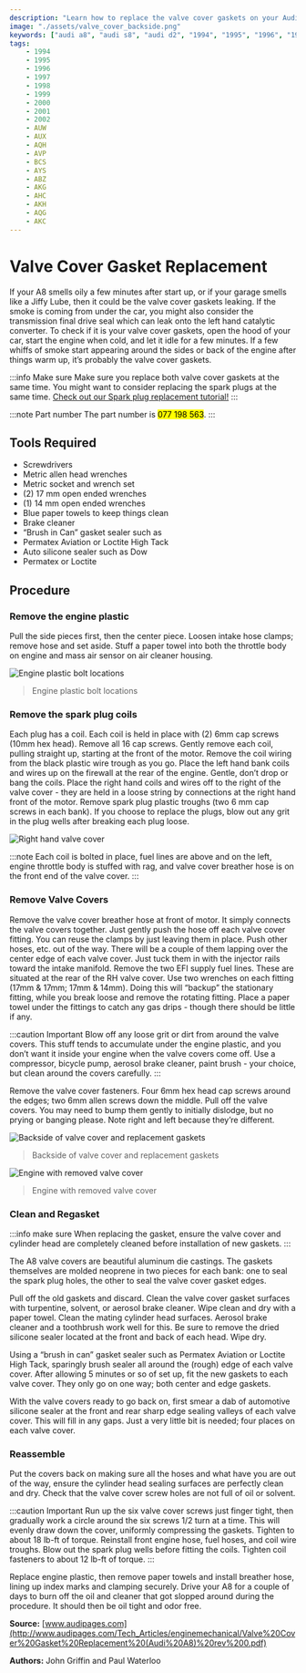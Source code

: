 ```yaml
---
description: "Learn how to replace the valve cover gaskets on your Audi A8 D2. This step-by-step guide covers everything from identifying the issue to the tools required and the complete procedure."
image: "./assets/valve_cover_backside.png"
keywords: ["audi a8", "audi s8", "audi d2", "1994", "1995", "1996", "1997", "1998", "1999", "2000", "2001", "2002", "4.2", "3.7", "v8", "AUW", "AUX", "AQH", "AVP", "BCS", "AYS", "ABZ", "AKG", "AHC", "AKH", "AQG", "AKC", "4-valve", "5-valve", "valve cover gaskets", "engine repair", "Audi A8 maintenance", "engine leak", "valve cover replacement"]
tags:
    - 1994
    - 1995
    - 1996
    - 1997
    - 1998
    - 1999
    - 2000
    - 2001
    - 2002
    - AUW
    - AUX
    - AQH
    - AVP
    - BCS
    - AYS
    - ABZ
    - AKG
    - AHC
    - AKH
    - AQG
    - AKC
---
```


# Valve Cover Gasket Replacement

If your A8 smells oily a few minutes after start up, or if
your garage smells like a Jiffy Lube, then it could be the valve cover gaskets leaking. If
the smoke is coming from under the car, you might also consider the transmission final
drive seal which can leak onto the left hand catalytic converter. To check if it is your
valve cover gaskets, open the hood of your car, start the engine when cold, and let it idle
for a few minutes. If a few whiffs of smoke start appearing around the sides or back of
the engine after things warm up, it’s probably the valve cover gaskets.

:::info Make sure
Make sure you replace both valve cover gaskets at the
same time.
You might want to consider replacing the spark
plugs at the same time. [Check out our Spark plug replacement tutorial!](../spark_plug_replacement/)
:::

:::note Part number
The part number is <mark>077 198 563</mark>.
:::


## Tools Required

- Screwdrivers
- Metric allen head wrenches
- Metric socket and wrench set
- (2) 17 mm open ended wrenches
- (1) 14 mm open ended wrenches
- Blue paper towels to keep things clean
- Brake cleaner
- “Brush in Can” gasket sealer such as
- Permatex Aviation or Loctite High Tack
- Auto silicone sealer such as Dow
- Permatex or Loctite


## Procedure

### Remove the engine plastic

Pull the side pieces first, then the center piece. Loosen intake hose clamps; remove
hose and set aside. Stuff a paper towel into both the throttle body
on engine and mass air sensor on air cleaner housing.

![Engine plastic bolt locations](./assets/engine_plastic.png 'Engine plastic bolt locations')
> Engine plastic bolt locations

### Remove the spark plug coils

Each plug has a coil. Each coil is held in place with
(2) 6mm cap screws (10mm hex head).
Remove all 16 cap screws. Gently remove each
coil, pulling straight up, starting at the front of the
motor. Remove the coil wiring from the black plastic
wire trough as you go.
Place the left hand bank coils and wires up on the
firewall at the rear of the engine. Gentle, don’t drop
or bang the coils. Place the right hand coils and wires
off to the right of the valve cover - they are held in a
loose string by connections at the right hand front of
the motor. Remove spark plug plastic troughs (two 6
mm cap screws in each bank). If you choose to replace
the plugs, blow out any grit in the plug wells after
breaking each plug loose.

![Right hand valve cover](./assets/coils.png 'Right hand valve cover')

:::note
Each coil is bolted in place, fuel lines
are above and on the left, engine throttle body is stuffed with rag,
and valve cover breather hose is on the front end of the valve cover.
:::

### Remove Valve Covers

Remove the valve cover breather hose at front of motor. It
simply connects the valve covers together. Just gently push
the hose off each valve cover fitting. You can reuse the
clamps by just leaving them in place.
Push other hoses, etc. out of the way. There will be a
couple of them lapping over the center edge of each valve
cover. Just tuck them in with the injector rails toward the
intake manifold.
Remove the two EFI supply fuel lines. These are
situated at the rear of the RH valve cover. Use two wrenches
on each fitting (17mm & 17mm; 17mm & 14mm).
Doing this will “backup” the stationary fitting, while you
break loose and remove the rotating fitting. Place a paper
towel under the fittings to catch any gas drips - though
there should be little if any.

:::caution Important
Blow off any loose grit or
dirt from around the valve covers. This stuff
tends to accumulate under the engine plastic,
and you don’t want it inside your engine when
the valve covers come off. Use a compressor,
bicycle pump, aerosol brake cleaner, paint
brush - your choice, but clean around the
covers carefully.
:::

Remove the valve cover fasteners. Four
6mm hex head cap screws around the edges;
two 6mm allen screws down the middle. Pull
off the valve covers. You may need to bump
them gently to initially dislodge, but no prying
or banging please. Note right and left because
they’re different.

![Backside of valve cover and replacement gaskets](./assets/valve_cover_backside.png 'Backside of valve cover and replacement gaskets')

> Backside of valve cover and replacement gaskets

![Engine with removed valve cover](./assets/engine_with_removed_valve_cover.png 'Engine with removed valve cover')

> Engine with removed valve cover

### Clean and Regasket

:::info make sure
When replacing the gasket, ensure the valve cover and cylinder head
are completely cleaned before installation of new gaskets.
:::

The A8 valve covers are beautiful
aluminum die castings. The gaskets
themselves are molded neoprene in two
pieces for each bank: one to seal the
spark plug holes, the other to seal the
valve cover gasket edges.


Pull off the old gaskets and discard.
Clean the valve cover gasket surfaces
with turpentine, solvent, or aerosol
brake cleaner. Wipe clean and dry with a
paper towel. Clean the mating cylinder
head surfaces. Aerosol brake cleaner and
a toothbrush work well for this. Be sure
to remove the dried silicone sealer
located at the front and back of each
head. Wipe dry.


Using a “brush in can” gasket sealer
such as Permatex Aviation or Loctite
High Tack, sparingly brush sealer all
around the (rough) edge of each valve
cover. After allowing 5 minutes or so of
set up, fit the new gaskets to each valve
cover. They only go on one way; both
center and edge gaskets.


With the valve covers ready to go back on,
first smear a dab of automotive silicone sealer
at the front and rear sharp edge sealing valleys
of each valve cover. This will fill in any gaps.
Just a very little bit is needed; four places on
each valve cover.

### Reassemble

Put the covers back on making sure all the
hoses and what have you are out of the way,
ensure the cylinder head sealing surfaces are
perfectly clean and dry. Check that the valve
cover screw holes are not full of oil or
solvent.

:::caution Important
Run up the six valve cover screws just finger tight, then gradually work a circle around the six screws 1/2 turn at a time. This will evenly draw down
the cover, uniformly compressing the gaskets. Tighten to about 18 lb-ft of torque.
Reinstall front engine hose, fuel hoses, and coil wire troughs. Blow out the
spark plug wells before fitting the coils. Tighten coil fasteners to about 12 lb-ft of
torque.
:::

Replace engine plastic, then remove paper towels and install breather hose,
lining up index marks and clamping securely.
Drive your A8 for a couple of days to burn off the oil and cleaner that got
slopped around during the procedure. It should then be oil tight and odor free.

**Source:** [www.audipages.com](http://www.audipages.com/Tech_Articles/enginemechanical/Valve%20Cover%20Gasket%20Replacement%20(Audi%20A8)%20rev%200.pdf)

**Authors:** John Griffin and Paul Waterloo